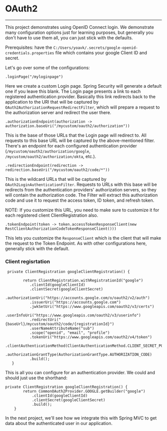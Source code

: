 # OAuth2
---

This project demonstrates using OpenID Connect login. We demonstrate many configuration options just for 
learning purposes, but generally you don't have to use them all, you can just stick with the defaults.

Prerequisites: have the `C:/Users/yoavk/.secrets/google-openid-credentials.properties` file which contains your google Client ID and secret.

Let's go over some of the configurations:

```
.loginPage("/myloginpage")
```

Here we create a custom Login page. Spring Security will generate a default one if you leave this blank. The Login page 
presents a link to each registered authentication provider. Basically this link redirects back to the application to the URI
that will be captured by `OAuth2AuthorizationRequestRedirectFilter`, which will prepare a request to the authorization server 
and redirect the user there.

```
.authorizationEndpoint(authorization -> authorization.baseUri("/mycustom/oauth2/authorization"))
```

This is the base of those URLs that the Login page will redirect to. All requests to this base URL will be captured 
by the above-mentioned filter. There's an endpoint for each configured authentication provider (`/mycustom/oauth2/authorization/google`, `/mycustom/oauth2/authorization/okta`, etc.). 


```
.redirectionEndpoint(redirection -> redirection.baseUri("/mycustom/oauth2/code/*"))
```

This is the wildcard URLs that will be captured by `OAuth2LoginAuthenticationFilter`. Requests to URLs with this base will be redirects
from the authentication providers' authorization servers, so they will contain the authorization code. The Filter will extract this authorization code
and use it to request the access token, ID token, and refresh token.

NOTE: If you customize this URL, you need to make sure to customize it for each registered client ClientRegistration also.

```
.tokenEndpoint(token -> token.accessTokenResponseClient(new RestClientAuthorizationCodeTokenResponseClient()))
```

This lets you customize the `ResponseClient` which is the client that will make the request to the Token Endpoint. As with other configurations here, generally stick with the default.


### Client regisrtation
```
 private ClientRegistration googleClientRegistration() {
        
        return ClientRegistration.withRegistrationId("google")
           .clientId(googleClientId)
           .clientSecret(googleClientSecret)
           .authorizationUri("https://accounts.google.com/o/oauth2/v2/auth")
           .issuerUri("https://accounts.google.com")
           .jwkSetUri("https://www.googleapis.com/oauth2/v3/certs")
           .userInfoUri("https://www.googleapis.com/oauth2/v3/userinfo")
           .redirectUri("{baseUrl}/mycustom/oauth2/code/{registrationId}")
           .userNameAttributeName("sub")
           .scope("openid", "email", "profile")
           .tokenUri("https://www.googleapis.com/oauth2/v4/token")
           .clientAuthenticationMethod(ClientAuthenticationMethod.CLIENT_SECRET_POST)
           .authorizationGrantType(AuthorizationGrantType.AUTHORIZATION_CODE)
           .build();
   }
```

This is all you can configure for an authentication provider. We could and should just use the shorthand:
```
private ClientRegistration googleClientRegistration() {
		return CommonOAuth2Provider.GOOGLE.getBuilder("google")
			.clientId(googleClientId)
			.clientSecret(googleClientSecret)
			.build();
	}
```

In the next project, we'll see how we integrate this with Spring MVC to get data about the authenticated user in our application.